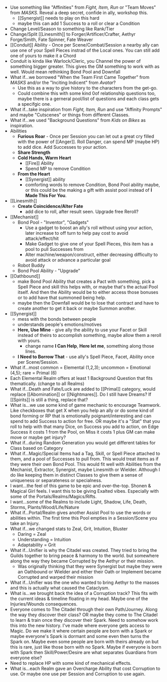- Use something like "Affinities" from *Fight, Item, Run* or "Team Moves" from *MASKS*. Reveal a deep secret, confide in ally, workshop this.
	- [[Synergist]] needs to play on this hard
	- maybe this can add 1 Success to a roll or clear a Condition
- Change Level/Season to something like Rank/Tier
- Change/Split [[Linesmith]] to Forger/Artificer/Crafter, Aethyr Forge/Smith, Fate Spinner, Fate Weaver
- [[Conduit]] Ability - Once per Scene/Combat/Session a nearby ally can use one of your Spell Pieces instrad of the Local ones. You can still add one of yours to make it a Chord
- Conduit is kinda like Warlock/Cleric, you Channel the power of something bigger greater. This gives the GM something to work with as well. Would mean rethinking Bond Pool and Downfall
- What if...we borrowed "When the Team First Came Together" from *MASKS* and/or the "Inciting Indicent" from *Avatar*? 
	- Use this as a way to give history to the characters from the get-go.
	- Could combine this with some kind 0of relationship questions too, maybe there is a gerneral pool/list of questions and each class gets a specifgic one.
- What if...take inspiration from *Fight, Item, Run* and use "Affinity Prompts" and maybe "Cutscenes" or things from different Classes.
- What if...we used "Background Questions" from *Kids on Bikes* as inspiration.
- Abilities
	- **Furious Roar** - Once per Session you can let out a great cry filled with the power of [[Anger]]. Roll Danger, can spend MP (maybe HP) to add dice. Add Successes to your action.
	- **Share Strength**
	- **Cold Hands, Warm Heart** 
		- [[Fire]] Ability
		- Spend MP to remove Condition
	- **From the Heart**
		- [[Synergist]] ability
		- comforting words to remove Condition, Bond Pool ability maybe, or this could be the making a gift with assist pool instead of **I Made This For You**.
- [[Linesmith]]
	- **Create Coincidence/Alter Fate** 
		- add dice to roll, after result seen. Upgrade free Reroll?
- [[Mechanist]]
	- Bond Pool - "Inventor", "Gadgets"
		- Use a gadget to boost an ally's roll without using your action, later increase to off turn to help pay cost to avoid attack/effect/hit
		- Make Gadget to give one of your Spell Pieces, this item has a pool to pull Successes from
		- Alter machine/weapon/construct, either decreasing difficulty to avoid attack or advance a particular goal
	- Robot Buddy
	- Bond Pool Ability - "Upgrade"
- [[Oathbound]]
	- make Bond Pool Ability that creates a Pact with something, pick a Spell Piece and skill this helps with, or maybe that's the actual Pool itself. And then the Ability would be to either access those bonuses or to add have that summoned being help.
	- maybe then the Downfall would be to lose that contract and have to create another to get it back or maybe Summon another.
- [[Synergist]]
	- mess with the bonds between people
	- understands people's emotions/motives
	- **Here, Use Mine** - give ally the ability to use your Facet or Skill instead of theirs to accomplish something, maybe allow them a reroll with yours.
		- change name **I Can Help**, **Here let me**, something along those lines.
	- **I Need to Borrow That** - use ally's Spell Piece, Facet, Ability once per Scene/Session.
- What if...most common = Elemental (1,2,3); uncommon = Emotional (4,5); rare = Primal (6)
- Each Elemental Realm offers at least 1 Background Question that fits thematically. (change to all Realms)
- What if...Death and Fate/Luck are added to [[Primal]] category, would replace [[Abomination]] or [[Nightmares]]. Do I still have Dreams? If [[Spirits]] is still a thing, replace that?
- What is...we use some kind of game mechanic to encourage Teamwork. Like checkboxes that get X when you help an ally or do some kind of bond forming or RP that is emotionally poignant/interesting and can spend to add Success to action for free. OR maybe it's a "Stat" that you roll to help with that many Dice, on Success you add to action, on Edge Success it costs 1 from the Pool, on Miss it costs 1 plus GM can make move or maybe get injury?
- What if...during Random Generation you would get different tables for Class based on Category
- What if...Magic/Special Items had a Tag, Skill, or Spell Piece attached to them, and a pool of Successes to pull from. This would treat items as if they were their own Bond Pool. This would fit well with Abilities from the Mechanist, Extractor, Synergist, maybe Linesmith or Wielder. Although I do like keeping them in distinct Classes to give them a sense of uniqueness or separateness or specialness.
- I want...the feel of this game to be epic and over-the-top. Shonen & Magical Girl feels. I want this to be giving Exalted vibes. Especially with some of the Portals/Realms/Magics/Rifts.
- I want...some of the Realms to include Light, Shadow, Life, Death, Storms, Plants/Wood/Life/Nature
- What if...Portal/Realm gives another Assist Pool to use the words or abilities within. The first time this Pool empties in a Session/Scene you take an Injury.
- What if...we changed stats to Zeal, Grit, Intuition, Bluster
	- Daring = Zeal
	- Understanding = Intuition
	- Adaptability = Grit
- What if...Unifier is why the Citadel was created. They tried to bring the Guilds together to bring peace & harmony to the world. but somewhere along the way they became Corrupted by the Aethyr or their mission. 
	- Was originally thinking that they were Synergist but maybe they were an Oathbound or Wielder and either their Oath or Implement became Corrupted and warped their mission
- What if...Unifier was the one who wanted to bring Aethyr to the masses and this is actually what caused the Cataclysm.
- What is...we brought back the idea of a Corruption track? This fits with the current ideas & timeline floating in my head. Maybe one of the Injuries/Wounds consequences.
- Everyone comes to The Citadel through their own Path/Journey. Along the way they discover their class? OR maybe they come to The Citadel to learn & train once they discover their Spark. Need to somehow work this into the new history. I've made where everyone gets access to Magic. Do we make it where certain people are born with a Spark or maybe everyone's Spark is dormant and some even then turns the Spark on. Maybe even some people are born with theirs already on but this is rare, just like those born with no Spark. Maybe if everyone is born with Spark then Skill/Power/Desire are what separates Guardians from everyone else?
- Need to replace HP with some kind of mechanical effects.
- What is...each Realm gave an Overcharge Ability that cost Corruption to use. Or maybe one use per Session and Corruption to use again.